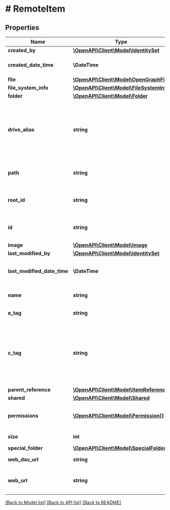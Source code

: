 # # RemoteItem

## Properties

Name | Type | Description | Notes
------------ | ------------- | ------------- | -------------
**created_by** | [**\OpenAPI\Client\Model\IdentitySet**](IdentitySet.md) |  | [optional]
**created_date_time** | **\DateTime** | Date and time of item creation. Read-only. | [optional]
**file** | [**\OpenAPI\Client\Model\OpenGraphFile**](OpenGraphFile.md) |  | [optional]
**file_system_info** | [**\OpenAPI\Client\Model\FileSystemInfo**](FileSystemInfo.md) |  | [optional]
**folder** | [**\OpenAPI\Client\Model\Folder**](Folder.md) |  | [optional]
**drive_alias** | **string** | The drive alias can be used in clients to make the urls user friendly. Example: &#39;personal/einstein&#39;. This will be used to resolve to the correct driveID. | [optional]
**path** | **string** | The relative path of the item in relation to its drive root. | [optional]
**root_id** | **string** | Unique identifier for the drive root of this item. Read-only. | [optional]
**id** | **string** | Unique identifier for the remote item in its drive. Read-only. | [optional]
**image** | [**\OpenAPI\Client\Model\Image**](Image.md) |  | [optional]
**last_modified_by** | [**\OpenAPI\Client\Model\IdentitySet**](IdentitySet.md) |  | [optional]
**last_modified_date_time** | **\DateTime** | Date and time the item was last modified. Read-only. | [optional]
**name** | **string** | Optional. Filename of the remote item. Read-only. | [optional]
**e_tag** | **string** | ETag for the item. Read-only. | [optional] [readonly]
**c_tag** | **string** | An eTag for the content of the item. This eTag is not changed if only the metadata is changed. Note This property is not returned if the item is a folder. Read-only. | [optional] [readonly]
**parent_reference** | [**\OpenAPI\Client\Model\ItemReference**](ItemReference.md) |  | [optional]
**shared** | [**\OpenAPI\Client\Model\Shared**](Shared.md) |  | [optional]
**permissions** | [**\OpenAPI\Client\Model\Permission[]**](Permission.md) | The set of permissions for the item. Read-only. Nullable. | [optional] [readonly]
**size** | **int** | Size of the remote item. Read-only. | [optional]
**special_folder** | [**\OpenAPI\Client\Model\SpecialFolder**](SpecialFolder.md) |  | [optional]
**web_dav_url** | **string** | DAV compatible URL for the item. | [optional]
**web_url** | **string** | URL that displays the resource in the browser. Read-only. | [optional]

[[Back to Model list]](../../README.md#models) [[Back to API list]](../../README.md#endpoints) [[Back to README]](../../README.md)
